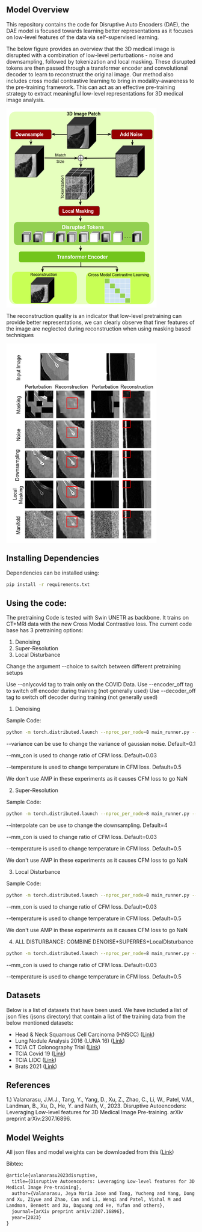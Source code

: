 
## Model Overview

This repository contains the code for Disruptive Auto Encoders (DAE), the DAE model is focused towards learning better representations as it focuses on low-level features of the data via self-supervised learning.

The below figure provides an overview that the 3D medical image is disrupted with a combination of low-level perturbations - noise and downsampling, followed by tokenization and local masking. These disrupted tokens are then passed through a transformer encoder and convolutional decoder to learn to reconstruct the original image. Our method also includes cross modal contrastive learning to bring in modality-awareness to the pre-training framework. This can act as an effective pre-training strategy to extract meaningful low-level representations for 3D medical image analysis.

<img src=figs/dae_overview.png width="400" height="530" align="center">

The reconstruction quality is an indicator that low-level pretraining can provide better representations, we can clearly observe that finer features of the image are neglected during reconstruction when using masking based techniques


<img src=figs/dae_recon.png width="400" height="530" align="center">


## Installing Dependencies

Dependencies can be installed using:

```bash
pip install -r requirements.txt
```

## Using the code:

The pretraining Code is tested with Swin UNETR as backbone. It trains on CT+MRI data with the new Cross Modal Contrastive loss. The current code base has 3 pretraining options:

1) Denoising
2) Super-Resolution
3) Local Disturbance

Change the argument --choice to switch between different pretraining setups

Use --onlycovid tag to train only on the COVID Data.
Use --encoder_off tag to switch off encoder during training (not generally used)
Use --decoder_off tag to switch off decoder during training (not generally used)

1) Denoising

Sample Code:

```bash
python -m torch.distributed.launch --nproc_per_node=8 main_runner.py --batch_size=2 --sw_batch_size=1 --mask_ratio=0.6 --epoch=300 --mask_patch_size=16 --img_size=96 --min_lr=1e-5 --warmpup_epoch=4 --loss_type=all_img --base_lr=1e-4 --warmup_lr=1e-6 --weight_decay=0.05 --cache_dataset --cache_rate=1 --model_type=swin_skip --save_freq=5 --print_freq=1 --log_dir="./logdir/swin_denoise_mm" --output="./output/swin_denoise_mm" --thread_loader --out_channels=1 --choice "denoise" --variance 0.1 --mm_con 0.03 --temperature 0.5 --amp_opt_level="O0"
```

--variance can be use to change the variance of gaussian noise. Default=0.1

--mm_con is used to change ratio of CFM loss. Default=0.03

--temperature is used to change temperature in CFM loss. Default=0.5

We don't use AMP in these experiments as it causes CFM loss to go NaN

2) Super-Resolution

Sample Code:

```bash
python -m torch.distributed.launch --nproc_per_node=8 main_runner.py --batch_size=2 --sw_batch_size=1 --mask_ratio=0.6 --epoch=300 --mask_patch_size=16 --img_size=96 --min_lr=1e-5 --warmpup_epoch=4 --loss_type=all_img --base_lr=1e-4 --warmup_lr=1e-6 --weight_decay=0.05 --cache_dataset --cache_rate=1 --model_type=swin_skip --save_freq=5 --print_freq=1 --log_dir="./logdir/swin_superres_mm" --output="./output/swin_superres_mm" --thread_loader --out_channels=1 --choice "superres" --interpolate 4 --mm_con 0.03 --temperature 0.5 --amp_opt_level="O0"
```

--interpolate can be use to change the downsampling. Default=4

--mm_con is used to change ratio of CFM loss. Default=0.03

--temperature is used to change temperature in CFM loss. Default=0.5

We don't use AMP in these experiments as it causes CFM loss to go NaN

3) Local Disturbance


Sample Code:

```bash
python -m torch.distributed.launch --nproc_per_node=8 main_runner.py --batch_size=2 --sw_batch_size=1 --mask_ratio=0.6 --epoch=300 --mask_patch_size=16 --img_size=96 --min_lr=1e-5 --warmpup_epoch=4 --loss_type=all_img --base_lr=1e-4 --warmup_lr=1e-6 --weight_decay=0.05 --cache_dataset --cache_rate=1 --model_type=swin_skip --save_freq=5 --print_freq=1 --log_dir="./logdir/swin_LD_mm" --output="./output/swin_LD_mm" --thread_loader --out_channels=1 --choice "LD" --mm_con 0.03 --temperature 0.5 --amp_opt_level="O0"
```

--mm_con is used to change ratio of CFM loss. Default=0.03

--temperature is used to change temperature in CFM loss. Default=0.5

We don't use AMP in these experiments as it causes CFM loss to go NaN

4) ALL DISTURBANCE: COMBINE DENOISE+SUPERRES+LocalDIsturbance

```bash
python -m torch.distributed.launch --nproc_per_node=8 main_runner.py --batch_size=2 --sw_batch_size=1 --mask_ratio=0.6 --epoch=1000 --mask_patch_size=16 --img_size=96 --min_lr=1e-5 --warmpup_epoch=4 --loss_type=all_img --base_lr=1e-4 --warmup_lr=1e-6 --weight_decay=0.05 --cache_dataset --cache_rate=1 --model_type=swin_skip --save_freq=5 --print_freq=1 --log_dir="./logdir/swin_COMB_mm" --output="./output/swin_COMB_mm" --thread_loader --out_channels=1 --choice "all" --variance 0.1 --mm_con 0.03 --temperature 0.5 --amp_opt_level="O0"
```

--mm_con is used to change ratio of CFM loss. Default=0.03

--temperature is used to change temperature in CFM loss. Default=0.5

## Datasets

Below is a list of datasets that have been used. We have included a list of json files (jsons directory) that contain a list of the training data from the below mentioned datasets:

- Head & Neck Squamous Cell Carcinoma (HNSCC) ([Link](https://wiki.cancerimagingarchive.net/display/Public/HNSCC))
- Lung Nodule Analysis 2016 (LUNA 16) ([Link](https://luna16.grand-challenge.org/Data/))
- TCIA CT Colonography Trial ([Link](https://wiki.cancerimagingarchive.net/display/Public/CT+COLONOGRAPHY/))
- TCIA Covid 19 ([Link](https://wiki.cancerimagingarchive.net/display/Public/CT+Images+in+COVID-19/))
- TCIA LIDC ([Link](https://wiki.cancerimagingarchive.net/display/Public/LIDC-IDRI/))
- Brats 2021 ([Link](http://braintumorsegmentation.org/))

## References

1.) Valanarasu, J.M.J., Tang, Y., Yang, D., Xu, Z., Zhao, C., Li, W., Patel, V.M., Landman, B., Xu, D., He, Y. and Nath, V., 2023. Disruptive Autoencoders: Leveraging Low-level features for 3D Medical Image Pre-training. arXiv preprint arXiv:2307.16896.

## Model Weights

All json files and model weights can be downloaded from this ([Link](https://drive.google.com/drive/folders/1_EFLbOWn8E6fVUnFVfT4BNNFMlz7RCpM?usp=sharing))

Bibtex:
```commandline
@article{valanarasu2023disruptive,
  title={Disruptive Autoencoders: Leveraging Low-level features for 3D Medical Image Pre-training},
  author={Valanarasu, Jeya Maria Jose and Tang, Yucheng and Yang, Dong and Xu, Ziyue and Zhao, Can and Li, Wenqi and Patel, Vishal M and Landman, Bennett and Xu, Daguang and He, Yufan and others},
  journal={arXiv preprint arXiv:2307.16896},
  year={2023}
}

```
